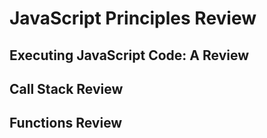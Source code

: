 # JavaScript Principles Review

## Executing JavaScript Code: A Review

## Call Stack Review

## Functions Review


